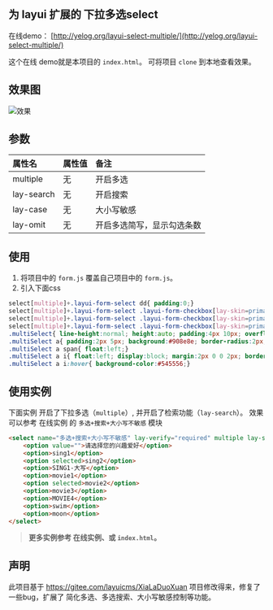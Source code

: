 ## 为 layui 扩展的 下拉多选select
在线demo： [http://yelog.org/layui-select-multiple/](http://yelog.org/layui-select-multiple/)

这个在线 demo就是本项目的 `index.html`。 可将项目 `clone` 到本地查看效果。
## 效果图
![效果](http://oncj6b2vl.bkt.clouddn.com/Frg6VGOCjKJ8fdTYkekfsi-Ax9p2.png)

## 参数
| 属性名 | 属性值 | 备注 |
|:-|:-|:-|
| multiple | 无 | 开启多选 |
| lay-search | 无 | 开启搜索 |
| lay-case | 无 | 大小写敏感 |
| lay-omit | 无 | 开启多选简写，显示勾选条数 |
## 使用
1. 将项目中的 `form.js` 覆盖自己项目中的 `form.js`。
2. 引入下面css
```css
select[multiple]+.layui-form-select dd{ padding:0;}
select[multiple]+.layui-form-select .layui-form-checkbox[lay-skin=primary]{ margin:0 !important; display:block; line-height:36px !important; position:relative; padding-left:26px;}
select[multiple]+.layui-form-select .layui-form-checkbox[lay-skin=primary] span{line-height:36px !important; float:none;}
select[multiple]+.layui-form-select .layui-form-checkbox[lay-skin=primary] i{ position:absolute; left:10px; top:0; margin-top:9px;}
.multiSelect{ line-height:normal; height:auto; padding:4px 10px; overflow:hidden;min-height:38px; margin-top:-38px; left:0; z-index:99;position:relative;background:none;}
.multiSelect a{ padding:2px 5px; background:#908e8e; border-radius:2px; color:#fff; display:block; line-height:20px; height:20px; margin:2px 5px 2px 0; float:left;}
.multiSelect a span{ float:left;}
.multiSelect a i{ float:left; display:block; margin:2px 0 0 2px; border-radius:2px; width:8px; height:8px; background:url(close.png) no-repeat center; background-size:65%; padding:4px;}
.multiSelect a i:hover{ background-color:#545556;}
```

## 使用实例
下面实例 开启了下拉多选（`multiple`）, 并开启了检索功能（`lay-search`）。
效果可以参考 在线实例 的 `多选+搜索+大小写不敏感` 模块
```html
<select name="多选+搜索+大小写不敏感" lay-verify="required" multiple lay-search>
    <option value="">请选择您的兴趣爱好</option>
    <option>sing1</option>
    <option selected>sing2</option>
    <option>SING1-大写</option>
    <option>movie1</option>
    <option selected>movie2</option>
    <option>movie3</option>
    <option>MOVIE4</option>
    <option>swim</option>
    <option>moon</option>
</select>
```
> **更多实例参考 在线实例、或 `index.html`。**

## 声明
此项目基于 https://gitee.com/layuicms/XiaLaDuoXuan 项目修改得来，修复了一些bug，扩展了 简化多选、多选搜索、大小写敏感控制等功能。